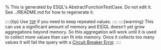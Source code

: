 % This is generated by ESQL's AbstractFunctionTestCase. Do not edit it. See ../README.md for how to regenerate it.

::::{tip}
Use [`TOP`](/reference/query-languages/esql/functions-operators/aggregation-functions.md#esql-top)
if you need to keep repeated values.
::::
::::{warning}
This can use a significant amount of memory and ES|QL doesn’t yet
grow aggregations beyond memory. So this aggregation will work until
it is used to collect more values than can fit into memory. Once it
collects too many values it will fail the query with
a [Circuit Breaker Error](docs-content://troubleshoot/elasticsearch/circuit-breaker-errors.md).
::::
